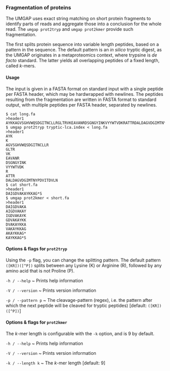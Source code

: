 ### Fragmentation of proteins

The UMGAP uses exact string matching on short protein fragments to
identify parts of reads and aggregate those into a conclusion for the
whole read. The `umgap prot2tryp` and `umgap prot2kmer` provide such
fragmentation.

The first splits protein sequence into variable length peptides, based
on a pattern in the sequence. The default pattern is an *in silico*
tryptic digest, as the UMGAP originates in a metaproteomics context,
where trypsine is *de facto* standard. The latter yields all overlapping
peptides of a fixed length, called *k*-mers.

#### Usage

The input is given in a FASTA format on standard input with a single
peptide per FASTA header, which may be hardwrapped with newlines. The
peptides resulting from the fragmentation are written in FASTA format to
standard output, with multiple peptides per FASTA header, separated by
newlines.

```shell
$ cat long.fa
>header1
AYKKAGVSGHVWQSDGITNCLLRGLTRVKEAVANRDSGNGYINKVYYWTVDKRATTRDALDAGVDGIMTNYPDVITDVLN
$ umgap prot2tryp tryptic-lca.index < long.fa
>header1
AYK
K
AGVSGHVWQSDGITNCLLR
GLTR
VK
EAVANR
DSGNGYINK
VYYWTVDK
R
ATTR
DALDAGVDGIMTNYPDVITDVLN
$ cat short.fa
>header1
DAIGDVAKAYKKAG*S
$ umgap prot2kmer < short.fa
>header1
DAIGDVAKA
AIGDVAKAY
IGDVAKAYK
GDVAKAYKK
DVAKAYKKA
VAKAYKKAG
AKAYKKAG*
KAYKKAG*S
```

#### Options & flags for `prot2tryp`

Using the `-p` flag, you can change the splitting pattern. The default
pattern `([KR])([^P])` splits between any Lysine (K) or Arginine (R),
followed by any amino acid that is not Proline (P).

`-h / --help`
  ~ Prints help information

`-V / --version`
  ~ Prints version information

`-p / --pattern p`
  ~ The cleavage-pattern (regex), i.e. the pattern after which the
    next peptide will be cleaved for tryptic peptides) [default:
    `([KR])([^P])`]

#### Options & flags for `prot2kmer`

The *k*-mer length is configurable with the `-k` option, and is 9 by
default.

`-h / --help`
  ~ Prints help information

`-V / --version`
  ~ Prints version information

`-k / --length k`
  ~ The *k*-mer length [default: 9]
